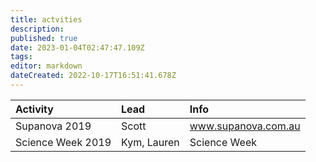 ```yaml
---
title: actvities
description: 
published: true
date: 2023-01-04T02:47:47.109Z
tags: 
editor: markdown
dateCreated: 2022-10-17T16:51:41.678Z
---
```


| Activity          | Lead        | Info                |
|:------------------|:------------|:--------------------|
| Supanova 2019     | Scott       | www.supanova.com.au |
| Science Week 2019 | Kym, Lauren | Science Week        |
